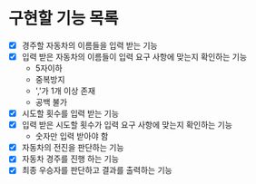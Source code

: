 # 구현할 기능 목록

- [x] 경주할 자동차의 이름들을 입력 받는 기능
- [x] 입력 받은 자동차의 이름들이 입력 요구 사항에 맞는지 확인하는 기능
  - 5자이하
  - 중복방지
  - ','가 1개 이상 존재 
  - 공백 불가 
- [x] 시도할 횟수를 입력 받는 기능
- [x] 입력 받은 시도할 횟수가 입력 요구 사항에 맞는지 확인하는 기능
  - 숫자만 입력 받아야 함
- [x] 자동차의 전진을 판단하는 기능
- [x] 자동차 경주를 진행 하는 기능
- [x] 최종 우승자를 판단하고 결과를 출력하는 기능